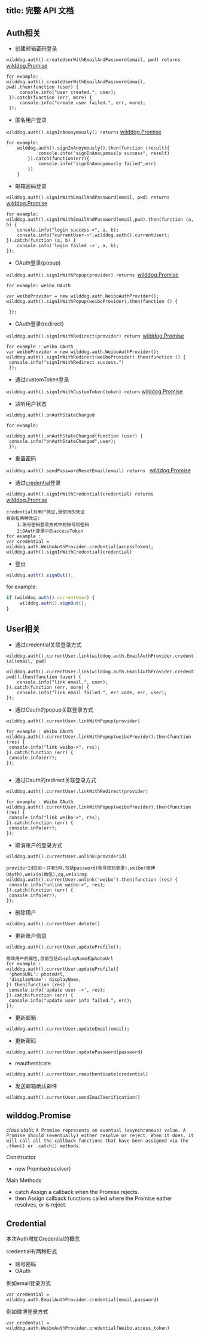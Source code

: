 title:  完整 API 文档
---

## Auth相关

* 创建邮箱密码登录

`wilddog.auth().createUserWithEmailAndPassword(email, pwd) returns `[wilddog.Promise](/api/auth/web.html#wilddog-Promise)

```
for example:
wilddog.auth().createUserWithEmailAndPassword(email, pwd).then(function (user) {
     console.info("user created.", user);
 }).catch(function (err, more) { 
     console.info("create user failed.", err, more);
 });
```

* 匿名用户登录

`wilddog.auth().signInAnonymously() returns` [wilddog.Promise](/api/auth/web.html#wilddog-Promise)

```
for example:
    wilddog.auth().signInAnoymously().then(function (result){
            console.info("signInAnouymously success", result)
        }).catch(function(err){
            console.info("signInAnouymously failed",err)
        })
    }
```

* 邮箱密码登录

`wilddog.auth().signInWithEmailAndPassword(email, pwd) returns` [wilddog.Promise](/api/auth/web.html#wilddog-Promise) 

```
for example:
wilddog.auth().signInWithEmailAndPassword(email,pwd).then(function (a, b) { 
    console.info("login success->", a, b);    
    console.info("currentUser->",wilddog.auth().currentUser);
}).catch(function (a, b) {
    console.info('login failed ->', a, b);
});
```

* OAuth登录\(popup\)

`wilddog.auth().signInWithPopup(provider) returns `[wilddog.Promise](/api/auth/web.html#wilddog-Promise)

```
for example: weibo OAuth

var weiboProvider = new wilddog.auth.WeiboAuthProvider();
wilddog.auth().signInWithPopup(weiboProvider).then(function () {

 });
```

* OAuth登录\(redirect\)

`wilddog.auth().signInWithRedirect(provider) return `[wilddog.Promise](/api/auth/web.html#wilddog-Promise)

```
for example : weibo OAuth
var weiboProvider = new wilddog.auth.WeiboAuthProvider();
wilddog.auth().signInWithRedirect(weiboProvider).then(function () {
 console.info("signInWithRedirect success.")
 });

```

* 通过customToken登录

`wilddog.auth().signInWithCustomToken(token) return` [wilddog.Promise](/api/auth/web.html#wilddog-Promise)

* 监听用户状态

`wilddog.auth().onAuthStateChanged`

```
for example: 

wilddog.auth().onAuthStateChanged(function (user) {
 console.info("onAuthStateChanged",user);
 });

```

* 重置密码

`wilddog.auth().sendPasswordResetEmail(email) returns ` [wilddog.Promise](/api/auth/web.html#wilddog-Promise)

* 通过[credential](/api/auth/web.html#Credential)登录

`wilddog.auth().signInWithCredential(credential) returns`
[wilddog.Promise](/api/auth/web.html#wilddog-Promise)

```
credential为用户凭证,是使用的凭证
目前有两种凭证:
    1:账号密码登录方式中的账号和密码
    2:OAuth登录中的accessToken
for example : 
var credential = wilddog.auth.WeiboAuthProvider.credential(accessToken);
wilddog.auth().signInWithCredential(credential)

```

* 登出 <a id="signout"></a>

```javascript
wilddog.auth().signOut();
```
for example:
```javascript
if (wilddog.auth().currentUser) {
     wilddog.auth().signOut();
}
```

## User相关

- 通过credential关联登录方式

`wilddog.auth().currentUser.link(wilddog.auth.EmailAuthProvider.credential(email, pwd)`

```
wilddog.auth().currentUser.link(wilddog.auth.EmailAuthProvider.credential(email, pwd)).then(function (user) { 
    console.info("link email.", user);
}).catch(function (err, more) {
    console.info("link email failed.", err.code, err, user);
});

```
- 通过Oauth的popup关联登录方式

`wilddog.auth().currentUser.linkWithPopup(provider)`

```
for example : Weibo OAuth
wilddog.auth().currentUser.linkWithPopup(weiboProvider).then(function (res) {
 console.info("link weibo->", res);
}).catch(function (err) {
 console.info(err);
});


```

- 通过Oauth的redirect关联登录方式

`wilddog.auth().currentUser.linkWithRedirect(provider)`
```
for example : Weibo OAuth
wilddog.auth().currentUser.linkWithPopup(weiboProvider).then(function (res) {
 console.info("link weibo->", res);
}).catch(function (err) {
 console.info(err);
});

```

- 取消账户的登录方式

`wilddog.auth().currentUser.unlink(providerId)`
```
providerId目前一共有5种,包括password(账号密码登录),weibo(微博OAuth),weixin(微信),qq,weixinmp
wilddog.auth().currentUser.unlink('weibo').then(function (res) {
 console.info("unlink weibo->", res);
}).catch(function (err) {
 console.info(err);
});

```

- 删除用户

`wilddog.auth().currentUser.delete()`

- 更新账户信息

`wilddog.auth().currentUser.updateProfile();`
```
修改用户的属性,目前包括displayName和photoUrl
for example :
wilddog.auth().currentUser.updateProfile({
 'photoURL': photoUrl,
 'displayName': displayName,
}).then(function (res) {
 console.info('update user ->', res);
}).catch(function (err) {
 console.info("update user info failed.", err);
});

```

- 更新邮箱

`wilddog.auth().currentUser.updateEmail(email);`

- 更新密码

`wilddog.auth().currentUser.updatePassword(password)`

- reauthenticate

`wilddog.auth().currentUser.reauthenticate(credential)`

- 发送邮箱确认邮件

`wilddog.auth().currentUser.sendEmailVerification()`

## wilddog.Promise

*class static*
  ```A Promise represents an eventual (asynchronous) value. A Promise should (eventually) either resolve or reject. When it does, it will call all the callback functions that have been assigned via the .then() or .catch() methods.```

Constructor    
- new Promise(resolver)

Main Methods
- catch
    Assign a callback when the Promise rejects.
- then
    Assign callback functions called where the Promise eather resolves, or is reject.

## Credential

本次Auth增加Credential的概念

credential有两种形式
- 账号密码
- OAuth

例如email登录方式

`var credential = wilddog.auth.EmailAuthProvider.credential(email,password)`

例如微博登录方式

`var credentail = wilddog.auth.WeiboAuthProvider.credential(Weibo.access_token)` 